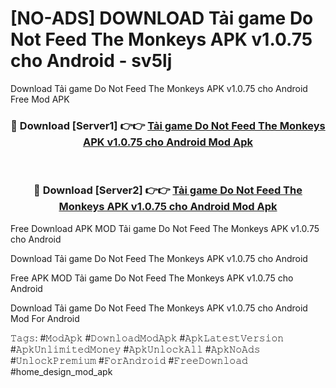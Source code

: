 # [NO-ADS] DOWNLOAD Tải game Do Not Feed The Monkeys APK v1.0.75 cho Android - sv5lj
Download Tải game Do Not Feed The Monkeys APK v1.0.75 cho Android Free Mod APK

<div align="center">
<h3>🔴 Download [Server1] 👉👉 <a href="https://apk-comot.site?title=Tải_game_Do_Not_Feed_The_Monkeys_APK_v1.0.75_cho_Android">Tải game Do Not Feed The Monkeys APK v1.0.75 cho Android Mod Apk</a></h3><br>

<h3>🔴 Download [Server2] 👉👉 <a href="https://apk-comot.site?title=Tải_game_Do_Not_Feed_The_Monkeys_APK_v1.0.75_cho_Android">Tải game Do Not Feed The Monkeys APK v1.0.75 cho Android Mod Apk</a></h3>
</div>


Free Download APK MOD Tải game Do Not Feed The Monkeys APK v1.0.75 cho Android

Download Tải game Do Not Feed The Monkeys APK v1.0.75 cho Android 

Free APK MOD Tải game Do Not Feed The Monkeys APK v1.0.75 cho Android 

Download Tải game Do Not Feed The Monkeys APK v1.0.75 cho Android Mod For Android

𝚃𝚊𝚐𝚜: #𝙼𝚘𝚍𝙰𝚙𝚔 #𝙳𝚘𝚠𝚗𝚕𝚘𝚊𝚍𝙼𝚘𝚍𝙰𝚙𝚔 #𝙰𝚙𝚔𝙻𝚊𝚝𝚎𝚜𝚝𝚅𝚎𝚛𝚜𝚒𝚘𝚗 #𝙰𝚙𝚔𝚄𝚗𝚕𝚒𝚖𝚒𝚝𝚎𝚍𝙼𝚘𝚗𝚎𝚢 #𝙰𝚙𝚔𝚄𝚗𝚕𝚘𝚌𝚔𝙰𝚕𝚕 #𝙰𝚙𝚔𝙽𝚘𝙰𝚍𝚜 #𝚄𝚗𝚕𝚘𝚌𝚔𝙿𝚛𝚎𝚖𝚒𝚞𝚖 #𝙵𝚘𝚛𝙰𝚗𝚍𝚛𝚘𝚒𝚍 #𝙵𝚛𝚎𝚎𝙳𝚘𝚠𝚗𝚕𝚘𝚊𝚍 #home_design_mod_apk